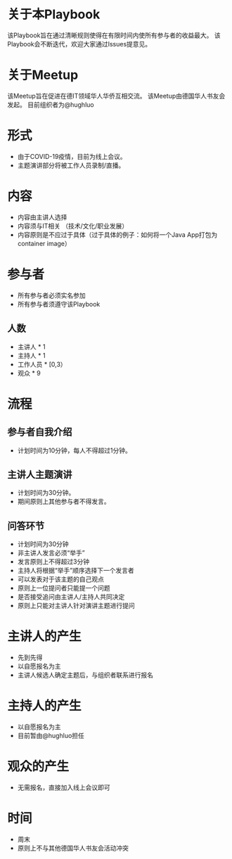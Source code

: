 # 关于本Playbook
该Playbook旨在通过清晰规则使得在有限时间内使所有参与者的收益最大。
该Playbook会不断迭代，欢迎大家通过Issues提意见。

# 关于Meetup
该Meetup旨在促进在德IT领域华人华侨互相交流。
该Meetup由德国华人书友会发起。
目前组织者为@hughluo

# 形式
* 由于COVID-19疫情，目前为线上会议。
* 主题演讲部分将被工作人员录制/直播。

# 内容
* 内容由主讲人选择
* 内容须与IT相关 （技术/文化/职业发展）
* 内容原则是不应过于具体（过于具体的例子：如何将一个Java App打包为container image）

# 参与者
* 所有参与者必须实名参加
* 所有参与者须遵守该Playbook
## 人数
* 主讲人 * 1
* 主持人 * 1
* 工作人员 * [0,3）
* 观众 * 9

# 流程
## 参与者自我介绍 
* 计划时间为10分钟，每人不得超过1分钟。

## 主讲人主题演讲 
* 计划时间为30分钟。
* 期间原则上其他参与者不得发言。

## 问答环节 
* 计划时间为30分钟
* 非主讲人发言必须“举手”
* 发言原则上不得超过3分钟
* 主持人将根据“举手”顺序选择下一个发言者
* 可以发表对于该主题的自己观点
* 原则上一位提问者只能提一个问题
* 是否接受追问由主讲人/主持人共同决定
* 原则上只能对主讲人针对演讲主题进行提问

# 主讲人的产生
* 先到先得
* 以自愿报名为主
* 主讲人候选人确定主题后，与组织者联系进行报名

# 主持人的产生
* 以自愿报名为主
* 目前暂由@hughluo担任

# 观众的产生
* 无需报名，直接加入线上会议即可

# 时间
* 周末
* 原则上不与其他德国华人书友会活动冲突
